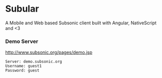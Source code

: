 # Subular

A Mobile and Web based Subsonic client built with Angular, NativeScript and <3

### Demo Server
http://www.subsonic.org/pages/demo.jsp

	Server: demo.subsonic.org
  	Username: guest1
  	Password: guest
